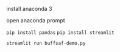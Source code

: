 install anaconda 3

open anaconda prompt

`pip install pandas` 
`pip install streamlit` 

`streamlit run buffsaf-demo.py`
